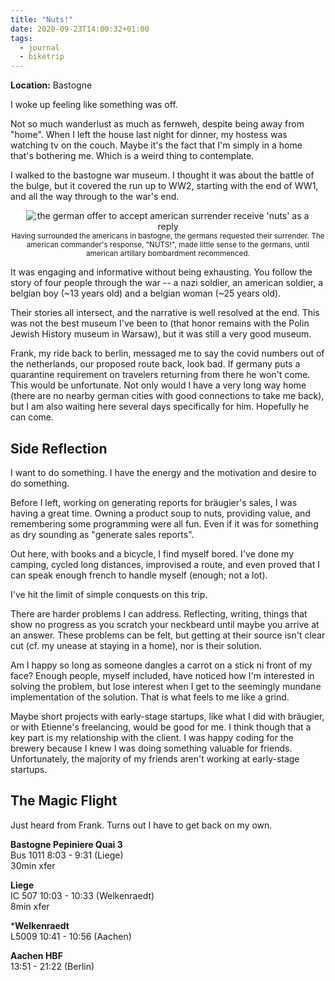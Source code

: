 ```yaml
---
title: "Nuts!"
date: 2020-09-23T14:00:32+01:00
tags:
  - journal
  - biketrip
---
```


**Location:** Bastogne

I woke up feeling like something was off.

Not so much wanderlust as much as fernweh, despite being away from "home".
When I left the house last night for dinner, my hostess was watching tv on
the couch. Maybe it's the fact that I'm simply in a home that's bothering me.
Which is a weird thing to contemplate.

I walked to the bastogne war museum. I thought it was about the battle of the
bulge, but it covered the run up to WW2, starting with the end of WW1, and
all the way through to the war's end.

<div style="text-align:center;">
<img style="max-width: 90%; width: auto; height: auto;" src="/images/bastogne_nuts.jpg" alt="the german offer to accept american surrender receive 'nuts' as a reply">
<figcaption><small>Having surrounded the americans in bastogne, the germans requested their surrender. The american commander's response, "NUTS!", made little sense to the germans, until american artillary bombardment recommenced.</small></figcaption>
</div>

It was engaging and informative without being exhausting. You follow the
story of four people through the war -- a nazi soldier, an american soldier,
a belgian boy (~13 years old) and a belgian woman (~25 years old).

Their stories all intersect, and the narrative is well resolved at the end.
This was not the best museum I've been to (that honor remains with the Polin
Jewish History museum in Warsaw), but it was still a very good museum.

Frank, my ride back to berlin, messaged me to say the covid numbers out of
the netherlands, our proposed route back, look bad. If germany puts a
quarantine requirement on travelers returning from there he won't come. This
would be unfortunate. Not only would I have a very long way home (there are
no nearby german cities with good connections to take me back), but I am also
waiting here several days specifically for him. Hopefully he can come.

## Side Reflection

I want to do something. I have the energy and the motivation and desire to do
something.

Before I left, working on generating reports for bräugier's sales, I was
having a great time. Owning a product soup to nuts, providing value, and
remembering some programming were all fun. Even if it was for something as
dry sounding as "generate sales reports".

Out here, with books and a bicycle, I find myself bored. I've done my
camping, cycled long distances, improvised a route, and even proved that I
can speak enough french to handle myself (enough; not a lot).

I've hit the limit of simple conquests on this trip.

There are harder problems I can address. Reflecting, writing, things that
show no progress as you scratch your neckbeard until maybe you arrive at an
answer. These problems can be felt, but getting at their source isn't clear
cut (cf. my unease at staying in a home), nor is their solution.

Am I happy so long as someone dangles a carrot on a stick ni front of my
face? Enough people, myself included, have noticed how I'm interested in
solving the problem, but lose interest when I get to the seemingly mundane
implementation of the solution. That is what feels to me like a grind.

Maybe short projects with early-stage startups, like what I did with
bräugier, or with Etienne's freelancing, would be good for me. I think though
that a key part is my relationship with the client. I was happy coding for
the brewery because I knew I was doing something valuable for friends.
Unfortunately, the majority of my friends aren't working at early-stage
startups.

## The Magic Flight

Just heard from Frank. Turns out I have to get back on my own.

**Bastogne Pepiniere Quai 3**<br>
Bus 1011 8:03 - 9:31 (Liege)<br>
30min xfer<br>

**Liege**<br>
IC 507 10:03 - 10:33 (Welkenraedt)<br>
8min xfer<br>

***Welkenraedt**<br>
L5009 10:41 - 10:56 (Aachen)<br>

**Aachen HBF**<br>
13:51 - 21:22 (Berlin)<br>
